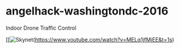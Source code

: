 # angelhack-washingtondc-2016
Indoor Drone Traffic Control

[[![Skynet](http://imgbox.com/B4GufMqw)(https://www.youtube.com/watch?v=MELq1jfMjEE&t=1s)
